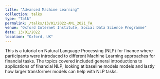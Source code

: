 ```yaml
---
title: "Advanced Machine Learning"
collection: talks
type: "Talk"
permalink: /talks/13/01/2022-AML_2021_TA
venue: "Oxford Internet Institute, Social Data Science Programme"
date: 13/01/2022
location: "Oxford, UK"
---
```


This is a tutorial on  Natural Language Processing (NLP) for finance where participants were introduced to different Machine Learning approaches for financial tasks. The topics covered included general introductions to applications of financial NLP; looking at baseline models models and lastly how larger transformer models can help with NLP tasks. 

